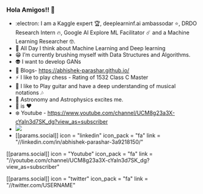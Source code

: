 ### Hola Amigos!! 👋

- :electron: I am a Kaggle expert :trophy:, deeplearninf.ai ambassodar :star:, DRDO Research Intern :fire:, Google AI Explore ML Facilitator :comet: and a Machine Learning Researcher :nerd_face:.
- :thought_balloon: All Day I think about Machine Learning and Deep learning
- :grin: I’m currently brushing myself with Data Structures and Algorithms.
- :alien: I want to develop GANs 
- :page_with_curl: Blogs- https://abhishek-parashar.github.io/
- ⚡ I like to play chess - Rating of 1532 Class C Master
- :guitar: I like to Play guitar and have a deep understanding of musical notations :notes: 
- :telescope: Astronomy and Astrophysics excites me. 
- :pizza: is :heart:
- :snowflake: Youtube -  https://www.youtube.com/channel/UCM8g23a3X-cYaIn3d7SK_dg?view_as=subscriber
- ![](https://komarev.com/ghpvc/?username=abhishek-parashar)
 - [[params.social]]
    icon = "linkedin"
    icon_pack = "fa"
    link = "//linkedin.com/in/abhishek-parashar-3a9218150/"

 [[params.social]]
    icon = "Youtube"
    icon_pack = "fa"
    link = "//youtube.com/channel/UCM8g23a3X-cYaIn3d7SK_dg?view_as=subscriber"

 [[params.social]]
    icon = "twitter"
    icon_pack = "fa"
    link = "//twitter.com/USERNAME"
